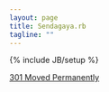 ```yaml
---
layout: page
title: Sendagaya.rb
tagline: ""
---
```

{% include JB/setup %}

[301 Moved Permanently](http://www.circleaf.com/groups/1)
